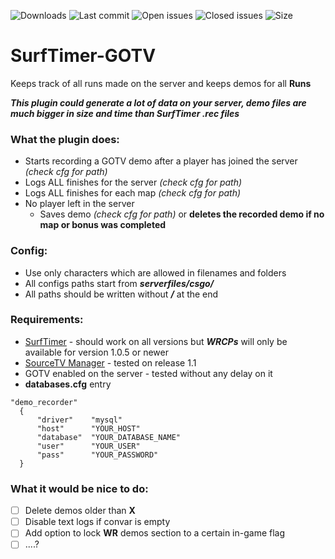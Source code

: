 ![Downloads](https://img.shields.io/github/downloads/tslashd/SurfTimer-GOTV/total?style=flat-square) ![Last commit](https://img.shields.io/github/last-commit/tslashd/SurfTimer-GOTV?style=flat-square) ![Open issues](https://img.shields.io/github/issues/tslashd/SurfTimer-GOTV?style=flat-square) ![Closed issues](https://img.shields.io/github/issues-closed/tslashd/SurfTimer-GOTV?style=flat-square) ![Size](https://img.shields.io/github/repo-size/tslashd/SurfTimer-GOTV?style=flat-square) 
# SurfTimer-GOTV

Keeps track of all runs made on the server and keeps demos for all **Runs**

***This plugin could generate a lot of data on your server, demo files are much bigger in size and time than SurfTimer .rec files***

### What the plugin does:
  - Starts recording a GOTV demo after a player has joined the server _(check cfg for path)_
  - Logs ALL finishes for the server _(check cfg for path)_
  - Logs ALL finishes for each map _(check cfg for path)_
  - No player left in the server
    - Saves demo _(check cfg for path)_ or **deletes the recorded demo if no map or bonus was completed**



### Config:
  - Use only characters which are allowed in filenames and folders
  - All configs paths start from ***serverfiles/csgo/***
  - All paths should be written without ***/*** at the end



### Requirements:
  - [SurfTimer](https://github.com/surftimer/Surftimer-Official) - should work on all versions but ***WRCPs*** will only be available for version 1.0.5 or newer
  - [SourceTV Manager](https://github.com/peace-maker/sourcetvmanager#sourcetv-manager) - tested on release 1.1
  - GOTV enabled on the server - tested without any delay on it
  - **databases.cfg** entry
  ```
  "demo_recorder"
	{
		"driver"    "mysql"
		"host"      "YOUR_HOST"
		"database"  "YOUR_DATABASE_NAME"
		"user"      "YOUR_USER"
		"pass"      "YOUR_PASSWORD"
	}
  ```



### What it would be nice to do:
 - [ ] Delete demos older than **X**
 - [ ] Disable text logs if convar is empty
 - [ ] Add option to lock **WR** demos section to a certain in-game flag
 - [ ] ....?
